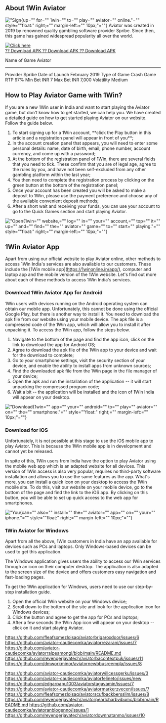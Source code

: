 ## About 1Win Aviator

!["Sign](\%22https://1winonline.in/wp-content/uploads/2023/03/1Win-Aviator-Game.webp\%22){up=""
for="" 1win="" to="" play="" aviator="" online."=""
style=""float:" right;="" margin-left:="" 10px;"=""} Aviator was
created in 2019 by renowned quality gambling software provider Spribe.
Since then, this game has gained widespread popularity all over the
world.

[![Click
here](https://readscoops.com/wp-content/uploads/2023/03/Readscoop-aviator-1-1.jpg)](https://traff.sbs/deff)\
[?? Download APK ?? Download APK ?? Download
APK](https://traff.sbs/deff)

  Name of Game     Aviator
  ---------------- ---------------
  Provider         Spribe
  Date of Launch   February 2019
  Type of Game     Crash Game
  RTP              97%
  Min Bet          INR 7
  Max Bet          INR 7,000
  Volatility       Medium

## How to Play Aviator Game with 1Win?

If you are a new 1Win user in India and want to start playing the
Aviator game, but don't know how to get started, we can help you. We
have created a detailed guide on how to get started playing Aviator on
our website. Follow the guide below.

1.  To start signing up for a 1Win account, \*\*click the Play button in
    this article and a registration panel will appear in front of
    you\*\*;
2.  In the account creation panel that appears, you will need to enter
    some personal details: name, date of birth, email, phone number,
    account currency, and come up with a password;
3.  At the bottom of the registration panel of 1Win, there are several
    fields that you need to tick. These confirm that you are of legal
    age, agree to the rules by you, and have not been self-excluded from
    any other gambling platform within the last year;
4.  You then need to complete the registration process by clicking on
    the green button at the bottom of the registration panel;
5.  Once your account has been created you will be asked to make a
    deposit to 1Win, please use the payment preference and choose any of
    the available convenient deposit methods;
6.  After a short wait and receiving your funds, you can use your
    account to go to the Quick Games section and start playing Aviator.

!["Open](\%22https://1winonline.in/wp-content/uploads/2023/03/How-to-Play-Aviator-Game_.webp\%22){1win=""
website,="" log="" in="" your="" account,="" top="" it="" up="" and=""
find="" the="" aviator="" game="" to="" start="" playing."=""
style=""float:" right;="" margin-left:="" 10px;"=""}

## 1Win Aviator App

Apart from using our official website to play Aviator online, other
methods to access 1Win India's services are also available to our
customers. These include the \[1Win mobile
app\](https://1winonline.in/app/), computer and laptop app and the
mobile version of the 1Win website. Let's find out more about each of
these methods to access 1Win India's services.

### Download 1Win Aviator App for Android

1Win users with devices running on the Android operating system can
obtain our mobile app. Unfortunately, this cannot be done using the
official Google Play, but there is another way to install it. You need
to download the apk file from our website using your mobile device. The
apk file is a compressed code of the 1Win app, which will allow you to
install it after unpacking it. To access the 1Win app, follow the steps
below.

1.  Navigate to the bottom of the page and find the app icon, click on
    the link to download the app for Android OS;
2.  Agree to download the apk file of the 1Win app to your device and
    wait for the download to complete;
3.  Go to your smartphone settings, visit the security section of your
    device, and enable the ability to install apps from unknown sources;
4.  Find the downloaded apk file from the 1Win page in the file manager
    of your device;
5.  Open the apk and run the installation of the application -- it will
    start unpacking the compressed program code;
6.  Wait a bit -- the application will be installed and the icon of 1Win
    India will appear on your desktop.

!["Download](\%22https://1winonline.in/wp-content/uploads/2023/03/Download-Aviator-App-for-Android-_.webp\%22){1win=""
app="" your="" android="" to="" play="" aviator="" on="" the=""
smartphone."="" style=""float:" right;="" margin-left:=""
10px;"=""}

### Download for iOS

Unfortunately, it is not possible at this stage to use the iOS mobile
app to play Aviator. This is because the 1Win mobile app is in
development and cannot yet be released.

In spite of this, 1Win users from India have the option to play Aviator
using the mobile web app which is an adapted website for all devices.
This version of 1Win access is also very popular, requires no
third-party software installation and allows you to use the same
features as the app. What's more, you can install a quick icon on your
desktop to access the 1Win mobile site. To do this, visit our website on
your mobile device, go to the bottom of the page and find the link to
the iOS app. By clicking on this button, you will be able to set up
quick access to the web app for smartphones.

!["You](\%22https://1winonline.in/wp-content/uploads/2023/03/Download-for-iOS_-1.webp\%22){can=""
also="" install="" the="" aviator="" app="" on="" your="" iphone."=""
style=""float:" right;="" margin-left:="" 10px;"=""}

### 1Win Aviator for Windows

Apart from all the above, 1Win customers in India have an app available
for devices such as PCs and laptops. Only Windows-based devices can be
used to get this application.

The Windows application gives users the ability to access our 1Win
services through an icon on their computer desktop. The application is
also adapted to the screen size of the device and offers customers easy
navigation and fast-loading pages.

To get the 1Win application for Windows, users need to use our
step-by-step installation guide.

1.  Open the official 1Win website on your Windows device;
2.  Scroll down to the bottom of the site and look for the application
    icon for Windows devices;
3.  Click the button and agree to get the app for PCs and laptops;
4.  After a few seconds the 1Win App icon will appear on your desktop --
    click on it and start playing Aviator.

https://github.com/fleafsxmezloisaq/aviatorbrigaroxdoor/issues/6
https://github.com/aviator-cautiecomka/aviatorrezarani/issues/7
https://github.com/aviator-cautiecomka/aviatorralpeamongi/blob/main/README.md
https://github.com/revengerjavatech/aviatorbacontextpuk/issues/11
https://github.com/dmworkminor/aviatornewbbusreempla/issues/8


https://github.com/aviator-cautiecomka/aviatorwillcessgerku/issues/3
https://github.com/aviator-cautiecomka/aviatorfelineto/issues/new
https://github.com/edgarpapu1003/aviatorstagavamin/issues/7
https://github.com/aviator-cautiecomka/aviatormarkerzvecen/issues/7
https://github.com/fleafsxmezloisaq/aviatorscufbackbersslim/issues/8
https://github.com/revengerjavatech/aviatorpearlcharbvibumc/blob/main/README.md
https://github.com/aviator-cautiecomka/aviatoranblogenno/issues/1
https://github.com/revengerjavatech/aviatordownnatanmo/issues/10
